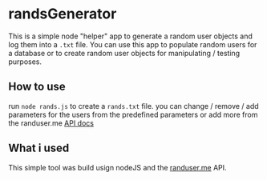 # randsGenerator

This is a simple node "helper" app to generate a random user objects and log them into a `.txt` file.
You can use this app to populate random users for a database or to create random user objects for manipulating / testing purposes.

## How to use
run `node rands.js` to create a `rands.txt` file.
you can change / remove / add parameters for the users from the predefined parameters or add more from the randuser.me [API docs](https://randomuser.me/documentation)

## What i used
This simple tool was build usign nodeJS and the [randuser.me](https://randomuser.me/) API.
